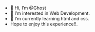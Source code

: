 - 👋 Hi, I’m @Ghost
- 👀 I’m interested in Web Development.
- 🌱 I’m currently learning html and  css.
- Hope to enjoy this experience!!.
<!---
Ghosthost55/Ghosthost55 is a ✨ special ✨ repository because its `README.md` (this file) appears on your GitHub profile.
You can click the Preview link to take a look at your changes.
--->
